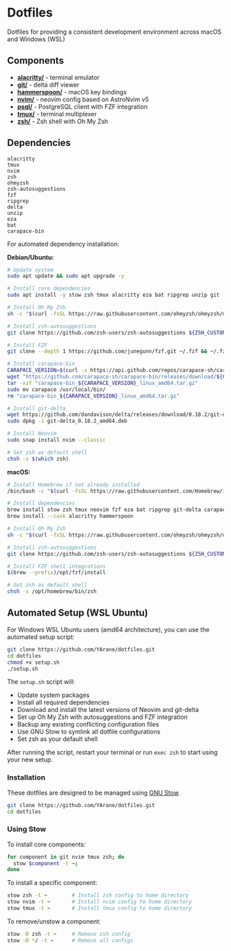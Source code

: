 # Dotfiles

Dotfiles for providing a consistent development environment across macOS and Windows (WSL)

## Components

- **[alacritty/](alacritty/)** - terminal emulator
- **[git/](git/)** - delta diff viewer
- **[hammerspoon/](hammerspoon/)** - macOS key bindings
- **[nvim/](nvim/)** - neovim config based on AstroNvim v5
- **[psql/](psql/)** - PostgreSQL client with FZF integration
- **[tmux/](tmux/)** - terminal multiplexer
- **[zsh/](zsh/)** - Zsh shell with Oh My Zsh

## Dependencies

    alacritty
    tmux
    nvim
    zsh
    ohmyzsh
    zsh-autosuggestions
    fzf
    ripgrep
    delta
    unzip
    eza
    bat
    carapace-bin

For automated dependency installation:

**Debian/Ubuntu:**
```bash
# Update system
sudo apt update && sudo apt upgrade -y

# Install core dependencies
sudo apt install -y stow zsh tmux alacritty eza bat ripgrep unzip git

# Install Oh My Zsh
sh -c "$(curl -fsSL https://raw.githubusercontent.com/ohmyzsh/ohmyzsh/master/tools/install.sh)"

# Install zsh-autosuggestions
git clone https://github.com/zsh-users/zsh-autosuggestions ${ZSH_CUSTOM:-~/.oh-my-zsh/custom}/plugins/zsh-autosuggestions

# Install FZF
git clone --depth 1 https://github.com/junegunn/fzf.git ~/.fzf && ~/.fzf/install

# Install carapace-bin
CARAPACE_VERSION=$(curl -s https://api.github.com/repos/carapace-sh/carapace-bin/releases/latest | grep -Po '"tag_name": "\K[^"]*')
wget "https://github.com/carapace-sh/carapace-bin/releases/download/${CARAPACE_VERSION}/carapace-bin_${CARAPACE_VERSION}_linux_amd64.tar.gz"
tar -xzf "carapace-bin_${CARAPACE_VERSION}_linux_amd64.tar.gz"
sudo mv carapace /usr/local/bin/
rm "carapace-bin_${CARAPACE_VERSION}_linux_amd64.tar.gz"

# Install git-delta
wget https://github.com/dandavison/delta/releases/download/0.18.2/git-delta_0.18.2_amd64.deb
sudo dpkg -i git-delta_0.18.2_amd64.deb

# Install Neovim
sudo snap install nvim --classic

# Set zsh as default shell
chsh -s $(which zsh)
```

**macOS:**
```bash
# Install Homebrew if not already installed
/bin/bash -c "$(curl -fsSL https://raw.githubusercontent.com/Homebrew/install/HEAD/install.sh)"

# Install dependencies
brew install stow zsh tmux neovim fzf eza bat ripgrep git-delta carapace
brew install --cask alacritty hammerspoon

# Install Oh My Zsh
sh -c "$(curl -fsSL https://raw.githubusercontent.com/ohmyzsh/ohmyzsh/master/tools/install.sh)"

# Install zsh-autosuggestions
git clone https://github.com/zsh-users/zsh-autosuggestions ${ZSH_CUSTOM:-~/.oh-my-zsh/custom}/plugins/zsh-autosuggestions

# Install FZF shell integrations
$(brew --prefix)/opt/fzf/install

# Set zsh as default shell
chsh -s /opt/homebrew/bin/zsh
```

## Automated Setup (WSL Ubuntu)

For Windows WSL Ubuntu users (amd64 architecture), you can use the automated setup script:

```bash
git clone https://github.com/YArane/dotfiles.git
cd dotfiles
chmod +x setup.sh
./setup.sh
```

The `setup.sh` script will:
- Update system packages
- Install all required dependencies
- Download and install the latest versions of Neovim and git-delta
- Set up Oh My Zsh with autosuggestions and FZF integration
- Backup any existing conflicting configuration files
- Use GNU Stow to symlink all dotfile configurations
- Set zsh as your default shell

After running the script, restart your terminal or run `exec zsh` to start using your new setup.

### Installation

These dotfiles are designed to be managed using [GNU Stow](https://www.gnu.org/software/stow/).

```bash
git clone https://github.com/YArane/dotfiles.git
cd dotfiles
```

### Using Stow

To install core components:
```bash
for component in git nvim tmux zsh; do 
  stow $component -t ~;
done
```

To install a specific component:
```bash
stow zsh -t ~        # Install zsh config to home directory
stow nvim -t ~       # Install nvim config to home directory
stow tmux -t ~       # Install tmux config to home directory
```

To remove/unstow a component:
```bash
stow -D zsh -t ~     # Remove zsh config
stow -D */ -t ~      # Remove all configs
```
